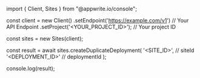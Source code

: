 import { Client, Sites } from "@appwrite.io/console";

const client = new Client()
    .setEndpoint('https://example.com/v1') // Your API Endpoint
    .setProject('<YOUR_PROJECT_ID>'); // Your project ID

const sites = new Sites(client);

const result = await sites.createDuplicateDeployment(
    '<SITE_ID>', // siteId
    '<DEPLOYMENT_ID>' // deploymentId
);

console.log(result);
